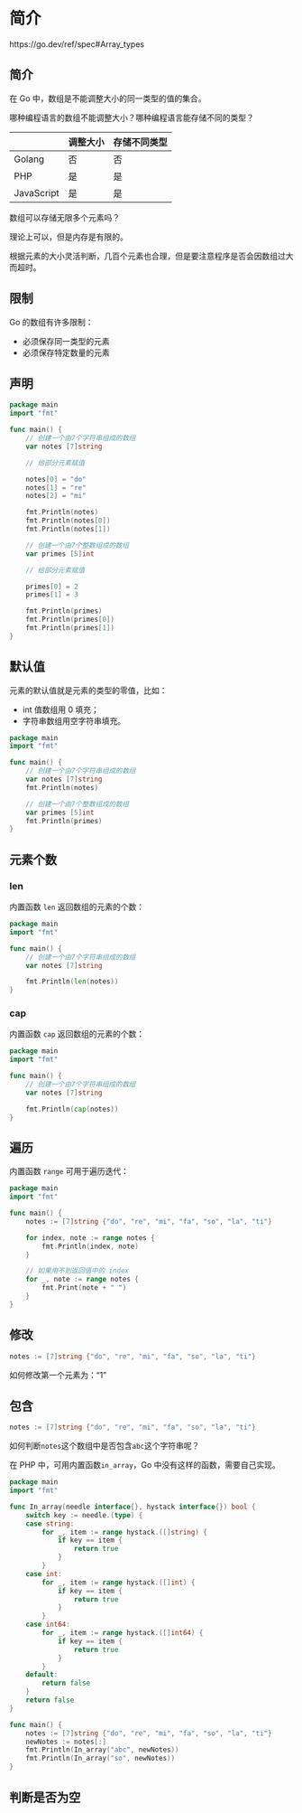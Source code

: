 # 简介

<div class="o">https://go.dev/ref/spec#Array_types</div>

## 简介

在 Go 中，数组是不能调整大小的同一类型的值的集合。

<div class="ask">哪种编程语言的数组不能调整大小？哪种编程语言能存储不同的类型？</div>

|            | 调整大小 | 存储不同类型 |
| ---------- | -------- | ------------ |
| Golang     | 否       | 否           |
| PHP        | 是       | 是           |
| JavaScript | 是       | 是           |

<div class="ask">数组可以存储无限多个元素吗？</div>

理论上可以，但是内存是有限的。

根据元素的大小灵活判断，几百个元素也合理，但是要注意程序是否会因数组过大而超时。

## 限制

Go 的数组有许多限制：

- 必须保存同一类型的元素
- 必须保存特定数量的元素

## 声明

<div class="run"></div>

```go
package main
import "fmt"

func main() {
    // 创建一个由7个字符串组成的数组
    var notes [7]string

    // 给部分元素赋值

    notes[0] = "do"
    notes[1] = "re"
    notes[2] = "mi"

    fmt.Println(notes)
    fmt.Println(notes[0])
    fmt.Println(notes[1])

    // 创建一个由7个整数组成的数组
    var primes [5]int

    // 给部分元素赋值

    primes[0] = 2
    primes[1] = 3

    fmt.Println(primes)
    fmt.Println(primes[0])
    fmt.Println(primes[1])
}
```

## 默认值

元素的默认值就是元素的类型的零值，比如：

- int 值数组用 0 填充；
- 字符串数组用空字符串填充。

<div class="run"></div>

```go
package main
import "fmt"

func main() {
    // 创建一个由7个字符串组成的数组
    var notes [7]string
    fmt.Println(notes)

    // 创建一个由7个整数组成的数组
    var primes [5]int
    fmt.Println(primes)
}
```

## 元素个数

### len

内置函数 `len` 返回数组的元素的个数：

<div class="run"></div>

```go
package main
import "fmt"

func main() {
    // 创建一个由7个字符串组成的数组
    var notes [7]string

    fmt.Println(len(notes))
}
```

### cap

内置函数 `cap` 返回数组的元素的个数：

<div class="run"></div>

```go
package main
import "fmt"

func main() {
    // 创建一个由7个字符串组成的数组
    var notes [7]string

    fmt.Println(cap(notes))
}
```

## 遍历

内置函数 `range` 可用于遍历迭代：

<div class="run"></div>

```go
package main
import "fmt"

func main() {
    notes := [7]string {"do", "re", "mi", "fa", "so", "la", "ti"}

    for index, note := range notes {
        fmt.Println(index, note)
    }

    // 如果用不到返回值中的 index
    for _, note := range notes {
        fmt.Print(note + " ")
    }
}
```

## 修改

```go
notes := [7]string {"do", "re", "mi", "fa", "so", "la", "ti"}
```

<div class="ask">如何修改第一个元素为：“1”</div>

## 包含

```go
notes := [7]string {"do", "re", "mi", "fa", "so", "la", "ti"}
```

如何判断`notes`这个数组中是否包含`abc`这个字符串呢？

在 PHP 中，可用内置函数`in_array`，Go 中没有这样的函数，需要自己实现。

<div class="run"></div>

```go
package main
import "fmt"

func In_array(needle interface{}, hystack interface{}) bool {
	switch key := needle.(type) {
	case string:
		for _, item := range hystack.([]string) {
			if key == item {
				return true
			}
		}
	case int:
		for _, item := range hystack.([]int) {
			if key == item {
				return true
			}
		}
	case int64:
		for _, item := range hystack.([]int64) {
			if key == item {
				return true
			}
		}
	default:
		return false
	}
	return false
}

func main() {
    notes := [7]string {"do", "re", "mi", "fa", "so", "la", "ti"}
    newNotes := notes[:]
    fmt.Println(In_array("abc", newNotes))
    fmt.Println(In_array("so", newNotes))
}
```

## 判断是否为空
